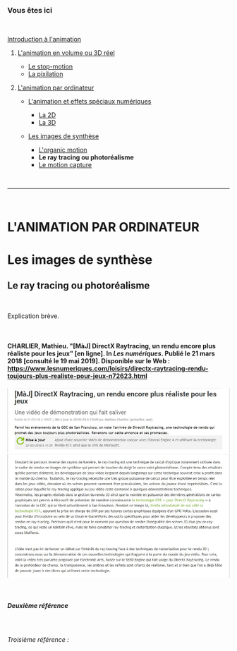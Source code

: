 <br/>

### Vous êtes ici

<br/>

[Introduction à l'animation](index.md)

1. [L'animation en volume ou 3D réel](envolume.md)

    - [Le stop-motion](stopmotion.md)
    - [La pixilation](pixilation.md)
    
2. [L'animation par ordinateur](parordinateur.md)

    - [L'animation et effets spéciaux numériques](numerique.md)
    
        * [La 2D](2d)
        * [La 3D](3d.md)
        
    - [Les images de synthèse](imagesdesynthèse.md)
    
        * [L'organic motion](organicmotion.md)
        * **Le ray tracing ou photoréalisme**
        * [Le motion capture](motioncapture.md)

<br/>

---------------------------------------------------------

<br/>

# L'ANIMATION PAR ORDINATEUR
# Les images de synthèse
## Le ray tracing ou photoréalisme

<br/>

Explication brève.

<br/>

#### CHARLIER, Mathieu. "[MàJ] DirectX Raytracing, un rendu encore plus réaliste pour les jeux" [en ligne]. In _Les numériques_. Publié le 21 mars 2018 [consulté le 19 mai 2019]. Disponible sur le Web : <https://www.lesnumeriques.com/loisirs/directx-raytracing-rendu-toujours-plus-realiste-pour-jeux-n72623.html>
![Article des Numériques sur le Ray tracing](images/raytracing.JPG "Le Raytracing, encore plus de réalisme pour les jeux")
![Article des Numériques sur le Ray tracing](images/raytracingII.JPG "Le Raytracing, encore plus de réalisme pour les jeux")

<br/>

##### Deuxième référence

<br/>

###### Troisième référence :

<br/>
